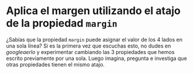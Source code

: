 # Aplica el margen utilizando el atajo de la propiedad `margin`

¿Sabías que la propiedad `margin` puede asignar el valor de los 4 lados en una
sola línea? Si es la primera vez que escuchas esto, no dudes en _googleaerlo_ y
experimentar cambiando las 3 propiedades que hemos escrito previamente por una
sola. Luego imagina, pregunta e investiga que otras propiedades tienen el mismo
atajo.

